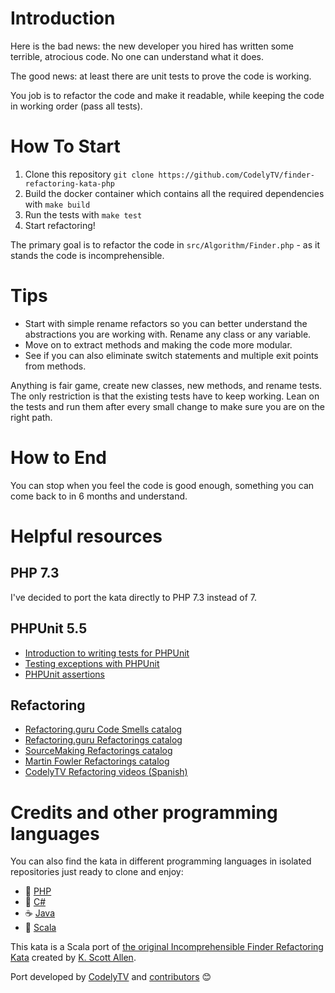 # Introduction 

Here is the bad news: the new developer you hired has written some terrible, atrocious code. 
No one can understand what it does. 

The good news: at least there are unit tests to prove the code is working. 

You job is to refactor the code and make it readable, while keeping the code in working order (pass all tests). 

# How To Start

1. Clone this repository `git clone https://github.com/CodelyTV/finder-refactoring-kata-php`
2. Build the docker container which contains all the required dependencies with `make build`
3. Run the tests with `make test`
4. Start refactoring! 

The primary goal is to refactor the code in `src/Algorithm/Finder.php` - as it stands the code is incomprehensible. 

# Tips

* Start with simple rename refactors so you can better understand the abstractions you are working with. Rename any class or any variable. 
* Move on to extract methods and making the code more modular.
* See if you can also eliminate switch statements and multiple exit points from methods. 

Anything is fair game, create new classes, new methods, and rename tests. 
The only restriction is that the existing tests have to keep working. 
Lean on the tests and run them after every small change to make sure you are on the right path.

# How to End

You can stop when you feel the code is good enough, something you can come back to in 6 months and understand. 

# Helpful resources

## PHP 7.3

I've decided to port the kata directly to PHP 7.3 instead of 7.

## PHPUnit 5.5

* [Introduction to writing tests for PHPUnit](https://phpunit.de/manual/current/en/writing-tests-for-phpunit.html)
* [Testing exceptions with PHPUnit](https://phpunit.de/manual/current/en/writing-tests-for-phpunit.html#writing-tests-for-phpunit.exceptions)
* [PHPUnit assertions](https://phpunit.de/manual/current/en/appendixes.assertions.html)

## Refactoring

* [Refactoring.guru Code Smells catalog](https://refactoring.guru/smells/smells)
* [Refactoring.guru Refactorings catalog](https://refactoring.guru/catalog)
* [SourceMaking Refactorings catalog](https://sourcemaking.com/refactoring)
* [Martin Fowler Refactorings catalog](http://refactoring.com/catalog/)
* [CodelyTV Refactoring videos (Spanish)](http://codely.tv/tag/refactoring/)

# Credits and other programming languages

You can also find the kata in different programming languages in isolated repositories just ready to clone and enjoy:

* 🐘 [PHP](https://github.com/CodelyTV/finder-refactoring-kata-php)
* 🦈 [C#](https://github.com/CodelyTV/finder-refactoring-kata-csharp)
* ☕  [Java](https://github.com/DoDevJutsu/incomprehensible-finder-refactoring-java)
* 🧬 [Scala](https://github.com/CodelyTV/finder-refactoring-kata-scala)

This kata is a Scala port of [the original Incomprehensible Finder Refactoring Kata](https://github.com/OdeToCode/Katas/tree/master/Refactoring) created by [K. Scott Allen](https://github.com/OdeToCode).

Port developed by [CodelyTV](https://codely.tv/) and [contributors](../../graphs/contributors) 😊
